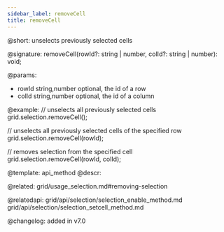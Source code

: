 ```yaml
---
sidebar_label: removeCell
title: removeCell
---          
```


@short: unselects previously selected cells

@signature: removeCell(rowId?: string | number, colId?: string | number): void;

@params:
- rowId     string,number   optional, the id of a row
- colId     string,number   optional, the id of a column

@example:
// unselects all previously selected cells
grid.selection.removeCell();

// unselects all previously selected cells of the specified row
grid.selection.removeCell(rowId);

// removes selection from the specified cell
grid.selection.removeCell(rowId, colId);


@template: api_method
@descr:


@related: grid/usage_selection.md#removing-selection

@relatedapi: 
grid/api/selection/selection_enable_method.md
grid/api/selection/selection_setcell_method.md

@changelog:
added in v7.0

